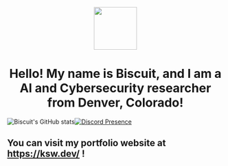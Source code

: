 <div id="header" align="center">
  <img src="https://avatars.githubusercontent.com/u/64026226?v=4" width="100"/>

  <h1> Hello! My name is Biscuit, and I am a AI and Cybersecurity researcher from Denver, Colorado! </ h1>
</div>

![Biscuit's GitHub stats](https://github-readme-stats.vercel.app/api?username=BiscuitNuke&show_icons=true&theme=codeSTACKr)[![Discord Presence](https://lanyard.cnrad.dev/api/427108007407517706)](https://discord.com/users/427108007407517706)

## You can visit my portfolio website at https://ksw.dev/ !
